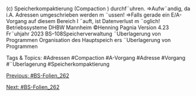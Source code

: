 (c) Speicherkompaktierung (Compaction ) durchf¨uhren.
⇒Aufw¨andig, da i.A. Adressen umgeschrieben werden m ¨ussen!
⇒Falls gerade ein E/A-Vorgang auf diesem Bereich l ¨auft, ist Datenverlust m ¨oglich!
Betriebssysteme DHBW Mannheim ©Henning Pagnia Version 4.23 Fr¨uhjahr 2023 BS–108Speicherverwaltung ¨Uberlagerung von Programmen Organisation des Hauptspeich ers
¨Uberlagerung von Programmen

   Tags & Topics:
   #Adressen
   #Compaction
   #A-Vorgang
   #Adresse
   #Vorgang
   #¨Uberlagerung
   #Speicherkompaktierung

[Previous: #BS-Folien_262](BS-Folien_262.md)

[Next: #BS-Folien_262](BS-Folien_262.md)